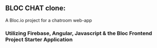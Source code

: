 ## BLOC CHAT clone:

A Bloc.io project for a chatroom web-app 

### Utilizing Firebase, Angular, Javascript & the Bloc Frontend Project Starter Application ###